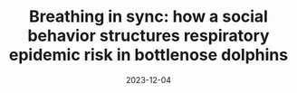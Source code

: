 ---
title: "Breathing in sync: how a social behavior structures respiratory epidemic risk in bottlenose dolphins"
collection: publications
category: preprint
permalink: /publication/2024-Breathing-in-sync
excerpt: 'This work characterizes the impact of bottlenose dolphin social dynamics on infectious disease risk and informs the structure of vulnerability for future epizootics along the US Atlantic coastline. '
date: 2023-12-04
venue: 'BiorXiv'
paperurl: 'http://melissacollier.github.io/files/BreathingInSyncPP.pdf'
citation: '<b>Collier, M.A.</b>, Jacoby, A-M, Foroughirad, V., Patterson, E.M., Krzyszczyk, E., Wallen, M.M., Miketa, M., Karniski, C., Wilkin, S., Mann, J., Bansal, S. (2024) &quot;Breathing in sync: how a social behavior structures respiratory epidemic risk in bottlenose dolphins.&quot; <i>Submitted. Preprint on biorXiv</i> https://doi.org/10.1101/2023.12.01.569646'

---